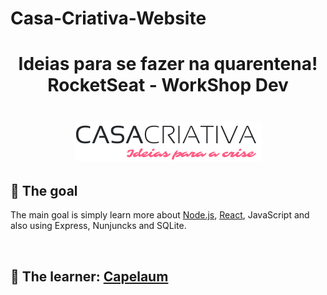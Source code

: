 # Casa-Criativa-Website
<h1 align="center">
  <b>Ideias para se fazer na quarentena! </b> <br>
  RocketSeat - WorkShop Dev 
</h1>
<h1 align="center">
  <a href="#" title="Casa Criativa">
    <img src="public/WS Logo.png" alt="Casa Criativa Logo"/>
  </a>
</h1>

## :dart: The goal

The main goal is simply learn more about [Node.js][1], [React][2], JavaScript and also using Express, Nunjuncks and SQLite.

<br>

## :bow: The learner: [Capelaum][3]

<br>

[1]: https://nodejs.org/en/
[2]: https://reactjs.org/
[3]: https://github.com/capelaum
